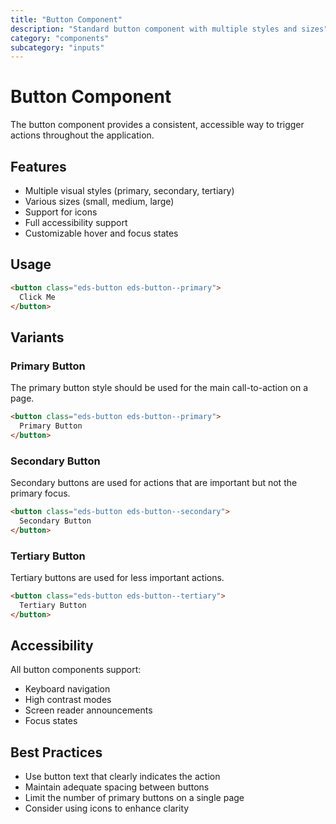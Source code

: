 ```yaml
---
title: "Button Component"
description: "Standard button component with multiple styles and sizes"
category: "components"
subcategory: "inputs"
---
```


# Button Component

The button component provides a consistent, accessible way to trigger actions throughout the application.

## Features

- Multiple visual styles (primary, secondary, tertiary)
- Various sizes (small, medium, large)
- Support for icons
- Full accessibility support
- Customizable hover and focus states

## Usage

```html
<button class="eds-button eds-button--primary">
  Click Me
</button>
```

## Variants

### Primary Button

The primary button style should be used for the main call-to-action on a page.

```html
<button class="eds-button eds-button--primary">
  Primary Button
</button>
```

### Secondary Button

Secondary buttons are used for actions that are important but not the primary focus.

```html
<button class="eds-button eds-button--secondary">
  Secondary Button
</button>
```

### Tertiary Button

Tertiary buttons are used for less important actions.

```html
<button class="eds-button eds-button--tertiary">
  Tertiary Button
</button>
```

## Accessibility

All button components support:

- Keyboard navigation
- High contrast modes
- Screen reader announcements
- Focus states

## Best Practices

- Use button text that clearly indicates the action
- Maintain adequate spacing between buttons
- Limit the number of primary buttons on a single page
- Consider using icons to enhance clarity